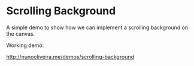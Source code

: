 Scrolling Background
====================


A simple demo to show how we can implement a scrolling background on the canvas.

Working demo:

http://nunooliveira.me/demos/scrolling-background
